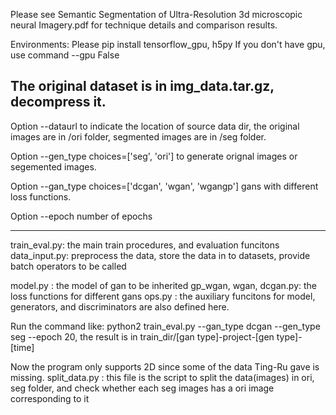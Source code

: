 Please see Semantic Segmentation of Ultra-Resolution 3d microscopic neural Imagery.pdf for
technique details and comparison results.

Environments:
Please pip install tensorflow_gpu, h5py
If you don't have gpu, use command --gpu False

The original dataset is in img_data.tar.gz, decompress it. 
------------------------------------------------------------
Option --dataurl to indicate the location of source data dir, the original images are in /ori folder, segmented images are in /seg folder.

Option --gen_type  choices=['seg', 'ori']                 to generate orignal images or segemented images.

Option --gan_type  choices=['dcgan', 'wgan', 'wgangp']    gans with different loss functions.

Option --epoch     number of epochs

-------------------------------------------------------------
train_eval.py: the main train procedures, and evaluation funcitons
data_input.py: preprocess the data, store the data in to datasets, provide batch operators to be called

model.py : the model of gan to be inherited
gp_wgan, wgan, dcgan.py: the loss functions for different gans
ops.py : the auxiliary funcitons for model, generators, and discriminators are also defined here.


Run the command like:
python2 train_eval.py --gan_type dcgan --gen_type seg --epoch 20,  the result is in train_dir/[gan type]-project-[gen type]-[time]


Now the program only supports 2D since some of the data Ting-Ru gave is missing.
split_data.py : this file is the script to split the data(images) in ori, seg folder, and check whether each seg images has a ori image corresponding to it